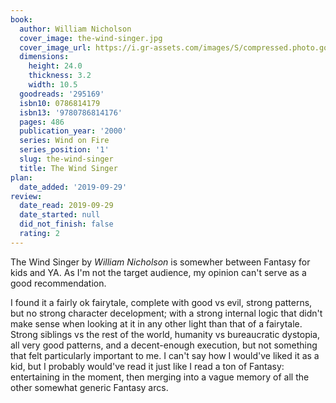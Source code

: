 ```yaml
---
book:
  author: William Nicholson
  cover_image: the-wind-singer.jpg
  cover_image_url: https://i.gr-assets.com/images/S/compressed.photo.goodreads.com/books/1293635554l/295169._SY160_.jpg
  dimensions:
    height: 24.0
    thickness: 3.2
    width: 10.5
  goodreads: '295169'
  isbn10: 0786814179
  isbn13: '9780786814176'
  pages: 486
  publication_year: '2000'
  series: Wind on Fire
  series_position: '1'
  slug: the-wind-singer
  title: The Wind Singer
plan:
  date_added: '2019-09-29'
review:
  date_read: 2019-09-29
  date_started: null
  did_not_finish: false
  rating: 2
---
```


The Wind Singer by *William Nicholson* is somewher between Fantasy for kids and YA. As I'm not the target audience, my opinion can't serve as a good recommendation.

I found it a fairly ok fairytale, complete with good vs evil, strong patterns, but no strong character decelopment; with a strong internal logic that didn't make sense when looking at it in any other light than that of a fairytale. Strong siblings vs the rest of the world, humanity vs bureaucratic dystopia, all very good patterns, and a decent-enough execution, but not something that felt particularly important to me. I can't say how I would've liked it as a kid, but I probably would've read it just like I read a ton of Fantasy: entertaining in the moment, then merging into a vague memory of all the other somewhat generic Fantasy arcs.
